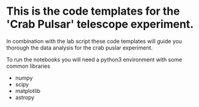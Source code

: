# This is the code templates for the 'Crab Pulsar' telescope experiment.

In combination with the lab script these code templates will guide you thorough the data analysis for the crab puslar experiment.

To run the notebooks you will need a python3 environment with some common libraries
 * numpy
 * scipy
 * matplotlib
 * astropy

